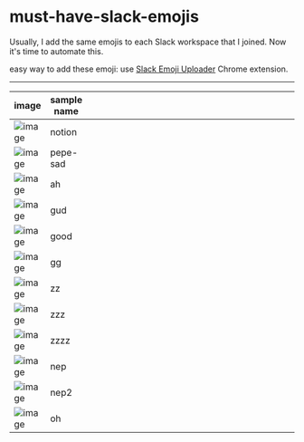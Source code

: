 # must-have-slack-emojis

Usually, I add the same emojis to each Slack workspace that I joined. Now it's time to automate this.

easy way to add these emoji: use [Slack Emoji Uploader](https://chrome.google.com/webstore/detail/slack-emoji-uploader/jfacjbibcobdehekkieokkloinlfdomg) Chrome extension.

---


|image|sample name| | | | | | | | | | | | | | | | | | | | | | | | | | | | | | | | | |
|-|-|-|-|-|-|-|-|-|-|-|-|-|-|-|-|-|-|-|-|-|-|-|-|-|-|-|-|-|-|-|-|-|-|-|
|![image](https://github.com/roeniss/must-have-slack-emojis/assets/26613280/b64dc635-cf3a-41d8-877c-56ffe56c23b6)|notion||||||||||||||||||||||||||||||||
|![image](https://github.com/roeniss/must-have-slack-emojis/assets/26613280/e393d828-d0fc-44b9-ad06-3508f84bbce3)|pepe-sad|||||||||||||||||||||||||||||||||
|![image](https://github.com/roeniss/must-have-slack-emojis/assets/26613280/1143820c-a018-4915-9591-148f30a5f003)|ah||||||||||||||||||||||||||||||||
|![image](https://github.com/roeniss/must-have-slack-emojis/assets/26613280/33320793-3fc6-40c8-b50e-3760b60c75d3)|gud||||||||||||||||||||||||||||||||
|![image](https://github.com/roeniss/must-have-slack-emojis/assets/26613280/7eba6f89-b7c4-46db-873f-a6d257cee0ab)|good||||||||||||||||||||||||||||||||
|![image](https://github.com/roeniss/must-have-slack-emojis/assets/26613280/c6537791-a126-46ac-b9d5-ca68f06f061e)|gg||||||||||||||||||||||||||||||||
|![image](https://github.com/roeniss/must-have-slack-emojis/assets/26613280/5f62af12-40de-4b57-97b7-ab06b5d5cf58)|zz||||||||||||||||||||||||||||||||
|![image](https://github.com/roeniss/must-have-slack-emojis/assets/26613280/7b722e24-2764-4441-96f5-dc47a8a898e3)|zzz||||||||||||||||||||||||||||||||
|![image](https://github.com/roeniss/must-have-slack-emojis/assets/26613280/7e361532-ab2f-4b59-a8c7-07a78b25aec6)|zzzz||||||||||||||||||||||||||||||||
|![image](https://github.com/roeniss/must-have-slack-emojis/assets/26613280/d5724382-3ad4-4af3-b946-d06b464944d7)|nep||||||||||||||||||||||||||||||||
|![image](https://github.com/roeniss/must-have-slack-emojis/assets/26613280/8e4be392-26ad-4085-b3e0-36e5bb4023a8)|nep2||||||||||||||||||||||||||||||||
|![image](https://github.com/roeniss/must-have-slack-emojis/assets/26613280/e179da56-3c8b-4633-b957-d1f0a21491dd)|oh||||||||||||||||||||||||||||||||

